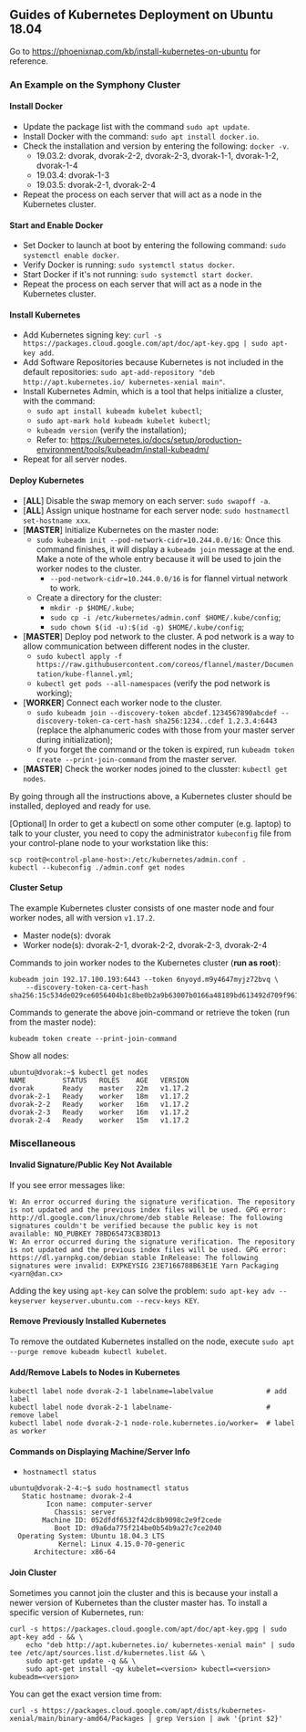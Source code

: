 ## Guides of Kubernetes Deployment on Ubuntu 18.04

Go to https://phoenixnap.com/kb/install-kubernetes-on-ubuntu for reference.

### An Example on the Symphony Cluster

#### Install Docker

- Update the package list with the command `sudo apt update`.
- Install Docker with the command: `sudo apt install docker.io`.
- Check the installation and version by entering the following: `docker -v`.
    - 19.03.2: dvorak, dvorak-2-2, dvorak-2-3, dvorak-1-1, dvorak-1-2, dvorak-1-4
    - 19.03.4: dvorak-1-3
    - 19.03.5: dvorak-2-1, dvorak-2-4
- Repeat the process on each server that will act as a node in the Kubernetes cluster.

#### Start and Enable Docker

- Set Docker to launch at boot by entering the following command: `sudo systemctl enable docker`.
- Verify Docker is running: `sudo systemctl status docker`.
- Start Docker if it's not running: `sudo systemctl start docker`.
- Repeat the process on each server that will act as a node in the Kubernetes cluster.

#### Install Kubernetes

- Add Kubernetes signing key: `curl -s https://packages.cloud.google.com/apt/doc/apt-key.gpg | sudo apt-key add`.
- Add Software Repositories because Kubernetes is not included in the default repositories: `sudo apt-add-repository "deb http://apt.kubernetes.io/ kubernetes-xenial main"`.
- Install Kubernetes Admin, which is a tool that helps initialize a cluster, with the command:
    - `sudo apt install kubeadm kubelet kubectl`;
    - `sudo apt-mark hold kubeadm kubelet kubectl`;
    - `kubeadm version` (verify the installation);
    - Refer to: https://kubernetes.io/docs/setup/production-environment/tools/kubeadm/install-kubeadm/
- Repeat for all server nodes.

#### Deploy Kubernetes

- [**ALL**] Disable the swap memory on each server: `sudo swapoff -a`.
- [**ALL**] Assign unique hostname for each server node: `sudo hostnamectl set-hostname xxx`.
- [**MASTER**] Initialize Kubernetes on the master node: 
    - `sudo kubeadm init --pod-network-cidr=10.244.0.0/16`: Once this command finishes, it will display a `kubeadm join` message at the end. Make a note of the whole entry because it will be used to join the worker nodes to the cluster.
        - `--pod-network-cidr=10.244.0.0/16` is for flannel virtual network to work.
    - Create a directory for the cluster:
        - `mkdir -p $HOME/.kube`;
        - `sudo cp -i /etc/kubernetes/admin.conf $HOME/.kube/config`;
        - `sudo chown $(id -u):$(id -g) $HOME/.kube/config`;
- [**MASTER**] Deploy pod network to the cluster. A pod network is a way to allow communication between different nodes in the cluster.
    - `sudo kubectl apply -f https://raw.githubusercontent.com/coreos/flannel/master/Documentation/kube-flannel.yml`;
    - `kubectl get pods --all-namespaces` (verify the pod network is working);
- [**WORKER**] Connect each worker node to the cluster.
    - `sudo kubeadm join --discovery-token abcdef.1234567890abcdef --discovery-token-ca-cert-hash sha256:1234..cdef 1.2.3.4:6443` (replace the alphanumeric codes with those from your master server during initialization);
    - If you forget the command or the token is expired, run `kubeadm token create --print-join-command` from the master server.
- [**MASTER**] Check the worker nodes joined to the clusster: `kubectl get nodes`.

By going through all the instructions above, a Kubernetes cluster should be installed, deployed and ready for use.

[Optional] In order to get a kubectl on some other computer (e.g. laptop) to talk to your cluster, you need to copy the administrator `kubeconfig` file from your control-plane node to your workstation like this:

```
scp root@<control-plane-host>:/etc/kubernetes/admin.conf .
kubectl --kubeconfig ./admin.conf get nodes
```

#### Cluster Setup

The example Kubernetes cluster consists of one master node and four worker nodes, all with version `v1.17.2`.

- Master node(s): dvorak
- Worker node(s): dvorak-2-1, dvorak-2-2, dvorak-2-3, dvorak-2-4

Commands to join worker nodes to the Kubernetes cluster (**run as root**):

```
kubeadm join 192.17.100.193:6443 --token 6nyoyd.m9y4647myjz72bvq \
    --discovery-token-ca-cert-hash sha256:15c534de029ce6056404b1c8be0b2a9b63007b0166a48189bd613492d709f961
```

Commands to generate the above join-command or retrieve the token (run from the master node):

```
kubeadm token create --print-join-command
```

Show all nodes:

```
ubuntu@dvorak:~$ kubectl get nodes
NAME         STATUS   ROLES    AGE   VERSION
dvorak       Ready    master   22m   v1.17.2
dvorak-2-1   Ready    worker   18m   v1.17.2
dvorak-2-2   Ready    worker   16m   v1.17.2
dvorak-2-3   Ready    worker   16m   v1.17.2
dvorak-2-4   Ready    worker   15m   v1.17.2
```

### Miscellaneous

#### Invalid Signature/Public Key Not Available

If you see error messages like:

```
W: An error occurred during the signature verification. The repository is not updated and the previous index files will be used. GPG error: http://dl.google.com/linux/chrome/deb stable Release: The following signatures couldn't be verified because the public key is not available: NO_PUBKEY 78BD65473CB3BD13
W: An error occurred during the signature verification. The repository is not updated and the previous index files will be used. GPG error: https://dl.yarnpkg.com/debian stable InRelease: The following signatures were invalid: EXPKEYSIG 23E7166788B63E1E Yarn Packaging <yarn@dan.cx>
```

Adding the key using `apt-key` can solve the problem: `sudo apt-key adv --keyserver keyserver.ubuntu.com --recv-keys KEY`.

#### Remove Previously Installed Kubernetes

To remove the outdated Kubernetes installed on the node, execute `sudo apt --purge remove kubeadm kubectl kubelet`.

#### Add/Remove Labels to Nodes in Kubernetes

```
kubectl label node dvorak-2-1 labelname=labelvalue             # add label
kubectl label node dvorak-2-1 labelname-                       # remove label
kubectl label node dvorak-2-1 node-role.kubernetes.io/worker=  # label as worker
```

#### Commands on Displaying Machine/Server Info

- `hostnamectl status`

```
ubuntu@dvorak-2-4:~$ sudo hostnamectl status
   Static hostname: dvorak-2-4
         Icon name: computer-server
           Chassis: server
        Machine ID: 052dfdf6532f42dc8b9098c2e9f2cede
           Boot ID: d9a6da775f214be0b54b9a27c7ce2040
  Operating System: Ubuntu 18.04.3 LTS
            Kernel: Linux 4.15.0-70-generic
      Architecture: x86-64
```

#### Join Cluster

Sometimes you cannot join the cluster and this is because your install a newer version of Kubernetes than the cluster master has.
To install a specific version of Kubernetes, run:

```
curl -s https://packages.cloud.google.com/apt/doc/apt-key.gpg | sudo apt-key add - && \
    echo "deb http://apt.kubernetes.io/ kubernetes-xenial main" | sudo tee /etc/apt/sources.list.d/kubernetes.list && \
    sudo apt-get update -q && \
    sudo apt-get install -qy kubelet=<version> kubectl=<version> kubeadm=<version>
```

You can get the exact version time from:

```
curl -s https://packages.cloud.google.com/apt/dists/kubernetes-xenial/main/binary-amd64/Packages | grep Version | awk '{print $2}'
```

